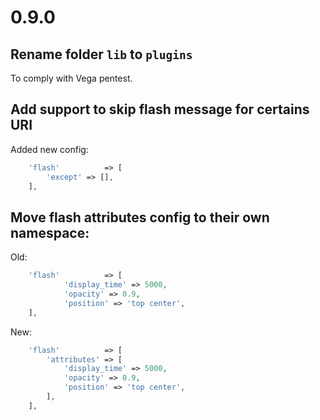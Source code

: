 # 0.9.0
## Rename folder `lib` to `plugins`
To comply with Vega pentest.

## Add support to skip flash message for certains URI
Added new config:
```php
    'flash'          => [
        'except' => [],
    ],
```

## Move flash attributes config to their own namespace:
Old:
```php
    'flash'          => [
            'display_time' => 5000,
            'opacity' => 0.9,
            'position' => 'top center',
    ],
```
New:
```php
    'flash'          => [
        'attributes' => [
            'display_time' => 5000,
            'opacity' => 0.9,
            'position' => 'top center',
        ],
    ],
```
